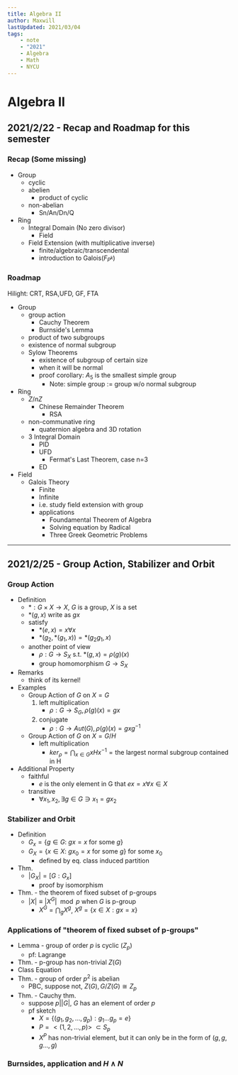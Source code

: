 ```yaml
---
title: Algebra II
author: Maxwill
lastUpdated: 2021/03/04
tags:
    - note
    - "2021"
    - Algebra
    - Math
    - NYCU
---
```


# Algebra II

## 2021/2/22 - Recap and Roadmap for this semester

### Recap (Some missing)
- Group
    - cyclic
    - abelien
        - product of cyclic
    - non-abelian
        - Sn/An/Dn/Q
- Ring 
    - Integral Domain (No zero divisor)
        - Field
    - Field Extension (with multiplicative inverse)
        - finite/algebraic/transcendental
        - introduction to Galois($F_{P^k}$)

### Roadmap
Hilight: CRT, RSA,UFD, GF, FTA

- Group
    - group action
        - Cauchy Theorem 
        - Burnside's Lemma
    - product of two subgroups
    - existence of normal subgroup
    - Sylow Theorems
        - existence of subgroup of certain size
        - when it will be normal
        - proof corollary: $A_5$ is the smallest simple group
            - Note: simple group := group w/o normal subgroup
- Ring
    - $Z/nZ$
        - Chinese Remainder Theorem
            - RSA
    - non-communative ring
        - quaternion algebra and 3D rotation
    - 3 Integral Domain
        - PID
        - UFD
            - Fermat's Last Theorem, case n=3
        - ED
- Field
    - Galois Theory
        - Finite
        - Infinite
        - i.e. study field extension with group
        - applications
            - Foundamental Theorem of Algebra
            - Solving equation by Radical
            - Three Greek Geometric Problems

----

## 2021/2/25 - Group Action, Stabilizer and Orbit

### Group Action
- Definition
    - $*:G\times X \to X$, $G$ is a group, $X$ is a set
    - $*(g, x) \text{ write as } gx$
    - satisfy
        - $*(e,x)=x \forall x$
        - $*(g_2, *(g_1, x)) = *(g_2g_1,x)$
    - another point of view
        - $\rho:G\to S_X$ s.t. $*(g,x)=\rho(g)(x)$
        - group homomorphism $G \to S_X$
- Remarks
    - think of its kernel!
- Examples
    - Group Action of $G$ on $X=G$
        1. left multiplication
            - $\rho:G\to S_G, \rho(g)(x)=gx$
        2. conjugate 
            - $\rho:G\to Aut(G), \rho(g)(x)=gxg^{-1}$
    - Group Action of $G$ on $X=G/H$
        - left multiplication
            - $ker_{\rho}=\bigcap_{x\in G}xHx^{-1}=\text{the largest normal subgroup contained in H}$
- Additional Property
    - faithful
        - $e \text{ is the only element in G that } ex = x \forall x \in X$
    - transitive
        - $\forall x_1, x_2, \exists g\in G \ni x_1=gx_2$

### Stabilizer and Orbit
- Definition
    - $G_x = \{g \in G :~gx=x \text{ for some }g\}$
    - $G_X = \{x \in X :~gx_0=x \text{ for some }g\}$ for some $x_0$
        - defined by eq. class induced partition
- Thm.
    - $|G_X| = [G:G_x]$
        - proof by isomorphism
- Thm. - the theorem of fixed subset of p-groups
    - $|X| \equiv |X^G| \mod p$ when $G$ is p-group
        - $X^G = \bigcap_g X^g$, $X^g=\{x\in X: gx=x\}$

### Applications of "theorem of fixed subset of p-groups"
- Lemma - group of order $p$ is cyclic ($Z_p$)
    - pf: Lagrange
- Thm. - p-group has non-trivial $Z(G)$
- Class Equation
- Thm. - group of order $p^2$ is abelian
    - PBC, suppose not, $Z(G), G/Z(G) \cong Z_p$
- Thm. - Cauchy thm.
    - suppose $p| |G|$, $G$ has an element of order $p$ 
    - pf sketch
        - $X = \{(g_1,g_2,...,g_p) : g_1...g_p=e\}$
        - $P = <(1,2,...,p)>~\subset S_p$ 
        - $X^P$ has non-trivial element, but it can only be in the form of $(g,g,g...,g)$


### Burnsides, application and $H\wedge N$